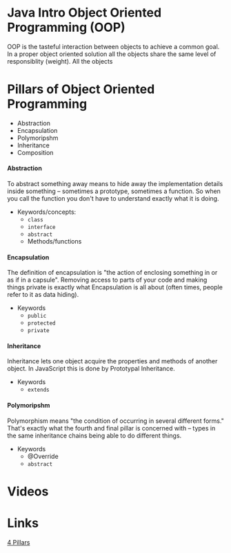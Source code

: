# Java Intro Object Oriented Programming (OOP)
OOP is the tasteful interaction between objects to achieve a common goal.  In a proper object oriented solution
all the objects share the same level of responsiblity (weight).  All the objects 

# Pillars of Object Oriented Programming
- Abstraction
- Encapsulation
- Polymoripshm
- Inheritance
- Composition

#### Abstraction
To abstract something away means to hide away the implementation details inside something – sometimes a prototype, sometimes a function. So when you call the function you don't have to understand exactly what it is doing.
- Keywords/concepts:
  - `class`
  - `interface`
  - `abstract`
  - Methods/functions

#### Encapsulation
The definition of encapsulation is "the action of enclosing something in or as if in a capsule". Removing access to parts of your code and making things private is exactly what Encapsulation is all about (often times, people refer to it as data hiding).
- Keywords
  - `public`
  - `protected`
  - `private`

#### Inheritance
Inheritance lets one object acquire the properties and methods of another object. In JavaScript this is done by Prototypal Inheritance.
- Keywords
  - `extends`

#### Polymoripshm
Polymorphism means "the condition of occurring in several different forms." That's exactly what the fourth and final pillar is concerned with – types in the same inheritance chains being able to do different things.
- Keywords
  - @Override 
  - `abstract`

# Videos

# Links
[4 Pillars](https://www.freecodecamp.org/news/four-pillars-of-object-oriented-programming/)